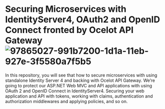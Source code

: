 # Securing Microservices with IdentityServer4, OAuth2 and OpenID Connect fronted by Ocelot API Gateway![97865027-991b7200-1d1a-11eb-927e-3f5580a7f5b5](https://user-images.githubusercontent.com/103562305/171635221-6728fc96-4054-4b8f-931c-f04d47a093bf.png)

In this repository, you will see that how to secure microservices with using standalone Identity Server 4 and backing with Ocelot API Gateway. We’re going to protect our ASP.NET Web MVC and API applications with using OAuth 2 and OpenID Connect in IdentityServer4. Securing your web application and API with tokens, working with claims, authentication and authorization middlewares and applying policies, and so on.
